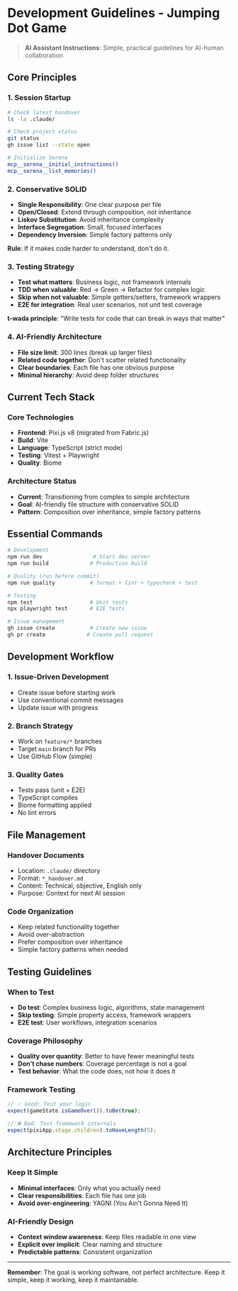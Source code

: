 # Development Guidelines - Jumping Dot Game

> **AI Assistant Instructions**: Simple, practical guidelines for AI-human collaboration

## Core Principles

### 1. Session Startup
```bash
# Check latest handover
ls -la .claude/

# Check project status
git status
gh issue list --state open

# Initialize Serena
mcp__serena__initial_instructions()
mcp__serena__list_memories()
```

### 2. Conservative SOLID
- **Single Responsibility**: One clear purpose per file
- **Open/Closed**: Extend through composition, not inheritance
- **Liskov Substitution**: Avoid inheritance complexity
- **Interface Segregation**: Small, focused interfaces
- **Dependency Inversion**: Simple factory patterns only

**Rule**: If it makes code harder to understand, don't do it.

### 3. Testing Strategy
- **Test what matters**: Business logic, not framework internals
- **TDD when valuable**: Red → Green → Refactor for complex logic
- **Skip when not valuable**: Simple getters/setters, framework wrappers
- **E2E for integration**: Real user scenarios, not unit test coverage

**t-wada principle**: "Write tests for code that can break in ways that matter"

### 4. AI-Friendly Architecture
- **File size limit**: 300 lines (break up larger files)
- **Related code together**: Don't scatter related functionality
- **Clear boundaries**: Each file has one obvious purpose
- **Minimal hierarchy**: Avoid deep folder structures

## Current Tech Stack

### Core Technologies
- **Frontend**: Pixi.js v8 (migrated from Fabric.js)
- **Build**: Vite
- **Language**: TypeScript (strict mode)
- **Testing**: Vitest + Playwright
- **Quality**: Biome

### Architecture Status
- **Current**: Transitioning from complex to simple architecture
- **Goal**: AI-friendly file structure with conservative SOLID
- **Pattern**: Composition over inheritance, simple factory patterns

## Essential Commands

```bash
# Development
npm run dev                # Start dev server
npm run build             # Production build

# Quality (run before commit)
npm run quality           # format + lint + typecheck + test

# Testing
npm test                  # Unit tests
npx playwright test       # E2E tests

# Issue management
gh issue create           # Create new issue
gh pr create             # Create pull request
```

## Development Workflow

### 1. Issue-Driven Development
- Create issue before starting work
- Use conventional commit messages
- Update issue with progress

### 2. Branch Strategy
- Work on `feature/*` branches
- Target `main` branch for PRs
- Use GitHub Flow (simple)

### 3. Quality Gates
- Tests pass (unit + E2E)
- TypeScript compiles
- Biome formatting applied
- No lint errors

## File Management

### Handover Documents
- Location: `.claude/` directory
- Format: `*_handover.md`
- Content: Technical, objective, English only
- Purpose: Context for next AI session

### Code Organization
- Keep related functionality together
- Avoid over-abstraction
- Prefer composition over inheritance
- Simple factory patterns when needed

## Testing Guidelines

### When to Test
- **Do test**: Complex business logic, algorithms, state management
- **Skip testing**: Simple property access, framework wrappers
- **E2E test**: User workflows, integration scenarios

### Coverage Philosophy
- **Quality over quantity**: Better to have fewer meaningful tests
- **Don't chase numbers**: Coverage percentage is not a goal
- **Test behavior**: What the code does, not how it does it

### Framework Testing
```typescript
// ✅ Good: Test your logic
expect(gameState.isGameOver()).toBe(true);

// ❌ Bad: Test framework internals
expect(pixiApp.stage.children).toHaveLength(5);
```

## Architecture Principles

### Keep It Simple
- **Minimal interfaces**: Only what you actually need
- **Clear responsibilities**: Each file has one job
- **Avoid over-engineering**: YAGNI (You Ain't Gonna Need It)

### AI-Friendly Design
- **Context window awareness**: Keep files readable in one view
- **Explicit over implicit**: Clear naming and structure
- **Predictable patterns**: Consistent organization

---

**Remember**: The goal is working software, not perfect architecture. Keep it simple, keep it working, keep it maintainable.